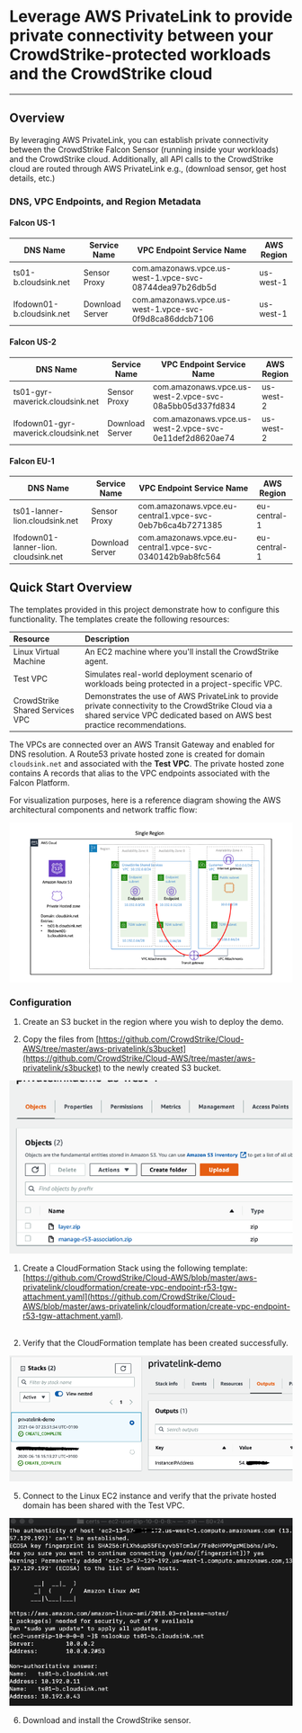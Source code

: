 # Leverage AWS PrivateLink to provide private connectivity between your CrowdStrike-protected workloads and the CrowdStrike cloud

---

## Overview

By leveraging AWS PrivateLink, you can establish private connectivity between the CrowdStrike Falcon Sensor (running inside your workloads) and the CrowdStrike cloud. Additionally, all API calls to the CrowdStrike cloud are routed through AWS PrivateLink  e.g., (download sensor, get host details, etc.)

### DNS, VPC Endpoints, and Region Metadata

#### Falcon US-1

| DNS Name                  | Service Name    | VPC Endpoint Service Name                               | AWS Region |
|---------------------------|-----------------|---------------------------------------------------------|------------|
| ts01-b.cloudsink.net      | Sensor Proxy    | com.amazonaws.vpce.us-west-1.vpce-svc-08744dea97b26db5d | us-west-1  |
| lfodown01-b.cloudsink.net | Download Server | com.amazonaws.vpce.us-west-1.vpce-svc-0f9d8ca86ddcb7106 | us-west-1  |

#### Falcon US-2

| DNS Name                             | Service Name    | VPC Endpoint Service Name                               | AWS Region |
|--------------------------------------|-----------------|---------------------------------------------------------|------------|
| ts01-gyr-maverick.cloudsink.net      | Sensor Proxy    | com.amazonaws.vpce.us-west-2.vpce-svc-08a5bb05d337fd834 | us-west-2  |
| lfodown01-gyr-maverick.cloudsink.net | Download Server | com.amazonaws.vpce.us-west-2.vpce-svc-0e11def2d8620ae74 | us-west-2  |

#### Falcon EU-1

| DNS Name                             | Service Name    | VPC Endpoint Service Name                                 | AWS Region   |
|--------------------------------------|-----------------|-----------------------------------------------------------|--------------|
| ts01-lanner-lion.cloudsink.net       | Sensor Proxy    | com.amazonaws.vpce.eu-central1.vpce-svc-0eb7b6ca4b7271385 | eu-central-1 |
| lfodown01-lanner-lion. cloudsink.net | Download Server | com.amazonaws.vpce.eu-central1.vpce-svc-0340142b9ab8fc564 | eu-central-1 |

## Quick Start Overview

The templates provided in this project demonstrate how to configure this functionality. The templates create the following resources:

| Resource | Description |
|:-|:-|
| Linux Virtual Machine | An EC2 machine where you'll install the CrowdStrike agent. |
| Test VPC | Simulates real-world deployment scenario of workloads being protected in a project-specific VPC. |
| CrowdStrike Shared Services VPC | Demonstrates the use of AWS PrivateLink to provide private connectivity to the CrowdStrike Cloud via a shared service VPC dedicated based on AWS best practice recommendations.|

The VPCs are connected over an AWS Transit Gateway and enabled for DNS resolution. A Route53 private hosted zone is created for domain `cloudsink.net` and associated with the **Test VPC**. The private hosted zone contains A records that alias to the VPC endpoints associated with the Falcon Platform.

For visualization purposes, here is a reference diagram showing the AWS architectural components and network traffic flow:

![PrivateLink Demo](./docs/images/privatelink-demo.png)

### Configuration

1. Create an S3 bucket in the region where you wish to deploy the demo.

2. Copy the files from [https://github.com/CrowdStrike/Cloud-AWS/tree/master/aws-privatelink/s3bucket](https://github.com/CrowdStrike/Cloud-AWS/tree/master/aws-privatelink/s3bucket) to the newly created S3 bucket.

![](docs/images/s3bucket-sm.png)

1. Create a CloudFormation Stack using the following template: [https://github.com/CrowdStrike/Cloud-AWS/blob/master/aws-privatelink/cloudformation/create-vpc-endpoint-r53-tgw-attachment.yaml](https://github.com/CrowdStrike/Cloud-AWS/blob/master/aws-privatelink/cloudformation/create-vpc-endpoint-r53-tgw-attachment.yaml).
<br/><br/>

4. Verify that the CloudFormation template has been created successfully.

![](docs/images/cft-output-sm.png)

5. Connect to the Linux EC2 instance and verify that the private hosted domain has been shared with the Test VPC.

![](docs/images/dnstest-sm.png)

6. Download and install the CrowdStrike sensor.
